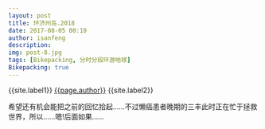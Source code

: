 ```yaml
---
layout: post
title: 环济州岛.2018
date: 2017-08-05 00:10
author: isanfeng
description:
img: post-8.jpg
tags: [Bikepacking, 分时分段环游地球]
Bikepacking: true
---
```

{{site.label1}} <a href="/about">{{page.author}}</a> {{site.label2}}

希望还有机会能把之前的回忆拾起……不过懒癌患者晚期的三丰此时正在忙于拯救世界，所以……嗯!后面如果……
